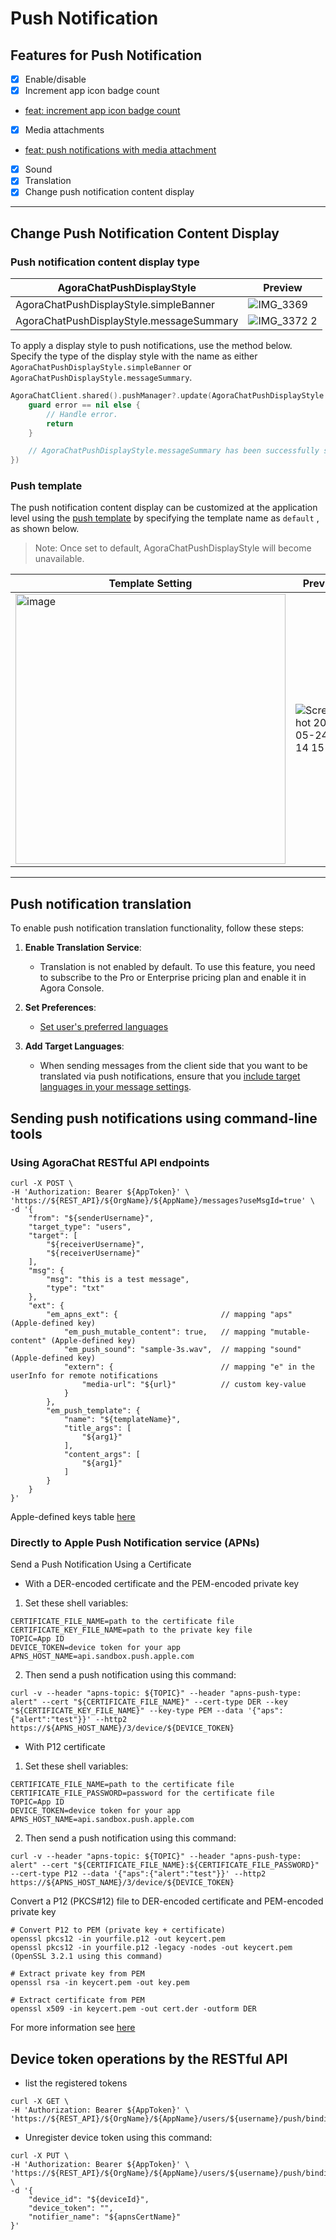 #  Push Notification

## Features for Push Notification
- [x] Enable/disable 
- [x] Increment app icon badge count   
* [feat: increment app icon badge count](https://github.com/CarlsonYuan/agora-chat-sample-ios/commit/fc0f52a2730d1451efe658121d0dcc8d8d1eff6d)
- [x] Media attachments
* [feat: push notifications with media attachment](https://github.com/CarlsonYuan/agora-chat-sample-ios/commit/ef38a712a37e36145a887188424923e5f2bfd049)
- [x] Sound
- [x] Translation
- [x] Change push notification content display
---

## Change Push Notification Content Display
### Push notification content display type

| AgoraChatPushDisplayStyle | Preview |
|----------|----------|
| AgoraChatPushDisplayStyle.simpleBanner | ![IMG_3369](https://github.com/CarlsonYuan/agora-chat-sample-ios/assets/123744402/2fb7fea9-54da-412b-a5cd-b4815c3252e5)|
| AgoraChatPushDisplayStyle.messageSummary |![IMG_3372 2](https://github.com/CarlsonYuan/agora-chat-sample-ios/assets/123744402/1ef5d27c-f3dc-4479-bc1f-704aabc0776e)|

To apply a display style to push notifications, use the method below. Specify the type of the display style with the name as either `AgoraChatPushDisplayStyle.simpleBanner` or `AgoraChatPushDisplayStyle.messageSummary`.

```swift
AgoraChatClient.shared().pushManager?.update(AgoraChatPushDisplayStyle.messageSummary, completion: { error in
    guard error == nil else {
        // Handle error.
        return
    }

    // AgoraChatPushDisplayStyle.messageSummary has been successfully set.
})
```

### Push template

The push notification content display can be customized at the application level using the [push template](https://docs.agora.io/en/agora-chat/develop/offline-push?platform=ios#set-up-push-templates) by specifying the template name as `default` , as shown below.
> Note: Once set to default, AgoraChatPushDisplayStyle will become unavailable.

| Template Setting  | Preview |
|----------|----------|
|  <img width="432" alt="image" src="https://github.com/CarlsonYuan/agora-chat-sample-ios/assets/123744402/5f9a7641-99f2-4b78-ba59-8a76b4632e25">   | ![Screenshot 2024-05-24 at 14 15 04](https://github.com/CarlsonYuan/agora-chat-sample-ios/assets/123744402/0d98b6ae-bea7-46d8-94e6-f183f3b8e809) |

---

## Push notification translation 
To enable push notification translation functionality, follow these steps:

1. **Enable Translation Service**: 
   - Translation is not enabled by default. To use this feature, you need to subscribe to the Pro or Enterprise pricing plan and enable it in Agora Console.

2. **Set Preferences**:
   - [Set user's preferred languages](https://docs.agora.io/en/agora-chat/develop/offline-push?platform=ios#set-up-push-translations)

3. **Add Target Languages**:
   - When sending messages from the client side that you want to be translated via push notifications, ensure that you [include target languages in your message settings](https://docs.agora.io/en/agora-chat/client-api/messages/translate-messages?platform=ios#automatic-translation).


## Sending push notifications using command-line tools
### Using AgoraChat RESTful API endpoints
```
curl -X POST \
-H 'Authorization: Bearer ${AppToken}' \
'https://${REST_API}/${OrgName}/${AppName}/messages?useMsgId=true' \
-d '{
    "from": "${senderUsername}",
    "target_type": "users",
    "target": [
        "${receiverUsername}",
        "${receiverUsername}"
    ],
    "msg": {
        "msg": "this is a test message",
        "type": "txt"
    },
    "ext": {
        "em_apns_ext": {                       // mapping "aps" (Apple-defined key)
            "em_push_mutable_content": true,   // mapping "mutable-content" (Apple-defined key)
            "em_push_sound": "sample-3s.wav",  // mapping "sound" (Apple-defined key)
            "extern": {                        // mapping "e" in the userInfo for remote notifications
                "media-url": "${url}"          // custom key-value
            }
        },
        "em_push_template": {
            "name": "${templateName}",
            "title_args": [
                "${arg1}"
            ],
            "content_args": [
                "${arg1}"
            ]
        }
    }
}'
```
Apple-defined keys table [here](https://developer.apple.com/documentation/usernotifications/generating-a-remote-notification#Payload-key-reference)
### Directly to Apple Push Notification service (APNs)
Send a Push Notification Using a Certificate
* With a DER-encoded certificate and the PEM-encoded private key
1. Set these shell variables:
```
CERTIFICATE_FILE_NAME=path to the certificate file
CERTIFICATE_KEY_FILE_NAME=path to the private key file
TOPIC=App ID
DEVICE_TOKEN=device token for your app
APNS_HOST_NAME=api.sandbox.push.apple.com
```
2. Then send a push notification using this command:
```
curl -v --header "apns-topic: ${TOPIC}" --header "apns-push-type: alert" --cert "${CERTIFICATE_FILE_NAME}" --cert-type DER --key "${CERTIFICATE_KEY_FILE_NAME}" --key-type PEM --data '{"aps":{"alert":"test"}}' --http2  https://${APNS_HOST_NAME}/3/device/${DEVICE_TOKEN}
```
* With P12 certificate
1. Set these shell variables:
```
CERTIFICATE_FILE_NAME=path to the certificate file
CERTIFICATE_FILE_PASSWORD=password for the certificate file
TOPIC=App ID
DEVICE_TOKEN=device token for your app
APNS_HOST_NAME=api.sandbox.push.apple.com
```
2. Then send a push notification using this command:
```
curl -v --header "apns-topic: ${TOPIC}" --header "apns-push-type: alert" --cert "${CERTIFICATE_FILE_NAME}:${CERTIFICATE_FILE_PASSWORD}" --cert-type P12 --data '{"aps":{"alert":"test"}}' --http2  https://${APNS_HOST_NAME}/3/device/${DEVICE_TOKEN}
```

Convert a P12 (PKCS#12) file to DER-encoded certificate and PEM-encoded private key
```
# Convert P12 to PEM (private key + certificate)
openssl pkcs12 -in yourfile.p12 -out keycert.pem 
openssl pkcs12 -in yourfile.p12 -legacy -nodes -out keycert.pem (OpenSSL 3.2.1 using this command)

# Extract private key from PEM
openssl rsa -in keycert.pem -out key.pem

# Extract certificate from PEM
openssl x509 -in keycert.pem -out cert.der -outform DER
```
For more information see [here](https://developer.apple.com/documentation/usernotifications/sending-push-notifications-using-command-line-tools)

## Device token operations by the RESTful API 
* list the registered tokens 
```
curl -X GET \
-H 'Authorization: Bearer ${AppToken}' \
'https://${REST_API}/${OrgName}/${AppName}/users/${username}/push/binding'
```

* Unregister device token using this command: 
```
curl -X PUT \
-H 'Authorization: Bearer ${AppToken}' \
'https://${REST_API}/${OrgName}/${AppName}/users/${username}/push/binding' \
-d '{
    "device_id": "${deviceId}",
    "device_token": "",
    "notifier_name": "${apnsCertName}"
}'
```
